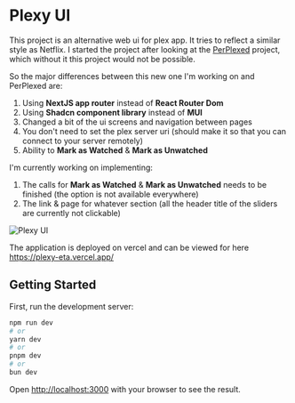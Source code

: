 # Plexy UI

This project is an alternative web ui for plex app. It tries to reflect a similar style as Netflix. I started the project after looking at the [PerPlexed](https://github.com/Ipmake/PerPlexed) project, which without it this project would not be possible.

So the major differences between this new one I'm working on and PerPlexed are:
1. Using **NextJS app router** instead of **React Router Dom**
2. Using **Shadcn component library** instead of **MUI**
3. Changed a bit of the ui screens and navigation between pages
4. You don't need to set the plex server uri (should make it so that you can connect to your server remotely)
5. Ability to **Mark as Watched** & **Mark as Unwatched**

I'm currently working on implementing:
1. The calls for **Mark as Watched** & **Mark as Unwatched** needs to be finished (the option is not available everywhere)
2. The link & page for whatever section (all the header title of the sliders are currently not clickable)

![Plexy UI](https://i.imgur.com/7vOadQ4.png)

The application is deployed on vercel and can be viewed for here https://plexy-eta.vercel.app/

## Getting Started

First, run the development server:

```bash
npm run dev
# or
yarn dev
# or
pnpm dev
# or
bun dev
```

Open [http://localhost:3000](http://localhost:3000) with your browser to see the result.

